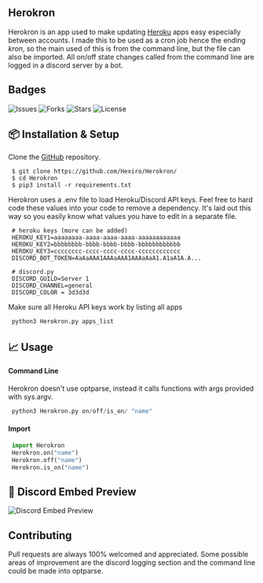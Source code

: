 ## Herokron


Herokron is an app used to make updating [Heroku](https://heroku.com/) apps easy especially between accounts. I made this to be used as a cron job hence the ending *kron*, so the main used of this is from the command line, but the file can also be imported. All on/off state changes called from the command line are logged in a discord server by a bot.

## Badges
![Issues](https://img.shields.io/github/issues/Hexiro/Herokron)
![Forks](https://img.shields.io/github/forks/Hexiro/Herokron)
![Stars](https://img.shields.io/github/stars/Hexiro/Herokron)
![License](https://img.shields.io/github/license/Hexiro/Herokron)

## 📦 Installation & Setup

Clone the [GitHub](https://github.com/Hexiro/Herokron) repository.


     $ git clone https://github.com/Hexiro/Herokron/
     $ cd Herokron
     $ pip3 install -r requirements.txt


Herokron uses a .env file to load Heroku/Discord API keys. Feel free to hard code these values into your code to remove a dependency. It's laid out this way so you easily know what values you have to edit in a separate file.
```
 # heroku keys (more can be added)
 HEROKU_KEY1=aaaaaaaa-aaaa-aaaa-aaaa-aaaaaaaaaaaa
 HEROKU_KEY2=bbbbbbbb-bbbb-bbbb-bbbb-bbbbbbbbbbbb
 HEROKU_KEY3=cccccccc-cccc-cccc-cccc-cccccccccccc
 DISCORD_BOT_TOKEN=AaAaAAA1AAAaAAA1AAAaAaA1.A1aA1A.A...

 # discord.py
 DISCORD_GUILD=Server 1 
 DISCORD_CHANNEL=general
 DISCORD_COLOR = 3d3d3d
```
Make sure all Heroku API keys work by listing all apps
```python
 python3 Herokron.py apps_list
```

## 📈 Usage

#### Command Line

Herokron doesn't use optparse, instead it calls functions with args provided with sys.argv.

```python
 python3 Herokron.py on/off/is_on/ "name"
```
#### Import
```Python
 import Herokron
 Herokron.on("name")
 Herokron.off("name")
 Herokron.is_on("name")
```

## 🤖 Discord Embed Preview
![Discord Embed Preview](https://thigh.pics/6c02BAc.png)


## Contributing
Pull requests are always 100% welcomed and appreciated. Some possible areas of improvement are the discord logging section and the command line could be made into optparse.